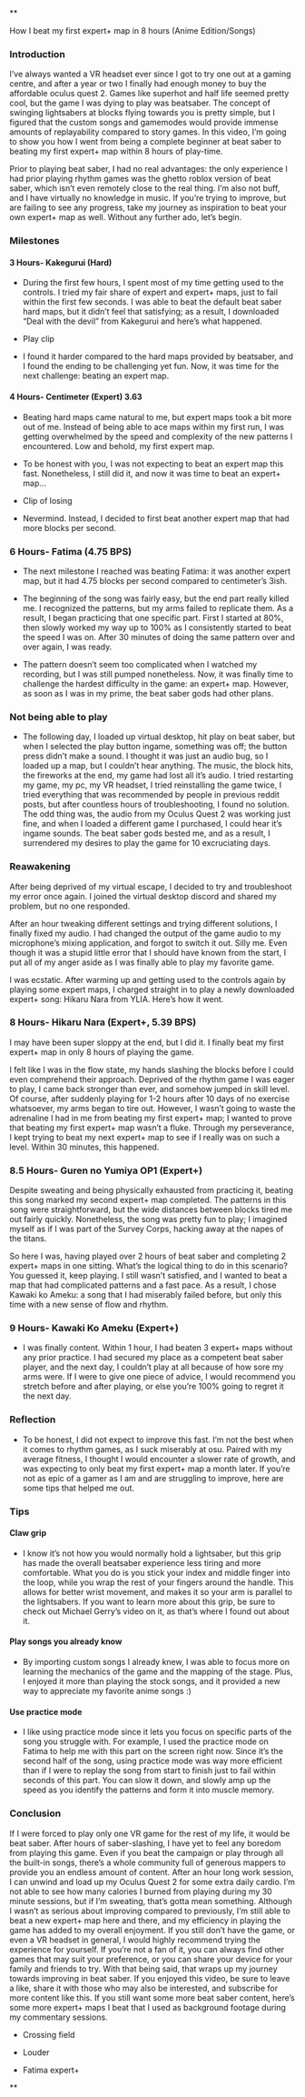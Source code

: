 **

How I beat my first expert+ map in 8 hours (Anime Edition/Songs)

### Introduction

I’ve always wanted a VR headset ever since I got to try one out at a gaming centre, and after a year or two I finally had enough money to buy the affordable oculus quest 2. Games like superhot and half life seemed pretty cool, but the game I was dying to play was beatsaber. The concept of swinging lightsabers at blocks flying towards you is pretty simple, but I figured that the custom songs and gamemodes would provide immense amounts of replayability compared to story games. In this video, I’m going to show you how I went from being a complete beginner at beat saber to beating my first expert+ map within 8 hours of play-time.

  

Prior to playing beat saber, I had no real advantages: the only experience I had prior playing rhythm games was the ghetto roblox version of beat saber, which isn’t even remotely close to the real thing. I’m also not buff, and I have virtually no knowledge in music. If you’re trying to improve, but are failing to see any progress, take my journey as inspiration to beat your own expert+ map as well. Without any further ado, let’s begin.

### Milestones

#### 3 Hours- Kakegurui (Hard)

-   During the first few hours, I spent most of my time getting used to the controls. I tried my fair share of expert and expert+ maps, just to fail within the first few seconds. I was able to beat the default beat saber hard maps, but it didn’t feel that satisfying; as a result, I downloaded “Deal with the devil” from Kakegurui and here’s what happened.
    
-   Play clip
    

-   I found it harder compared to the hard maps provided by beatsaber, and I found the ending to be challenging yet fun. Now, it was time for the next challenge: beating an expert map.
    

#### 4 Hours- Centimeter (Expert) 3.63

-   Beating hard maps came natural to me, but expert maps took a bit more out of me. Instead of being able to ace maps within my first run, I was getting overwhelmed by the speed and complexity of the new patterns I encountered. Low and behold, my first expert map.
    
-   To be honest with you, I was not expecting to beat an expert map this fast. Nonetheless, I still did it, and now it was time to beat an expert+ map…
    
-   Clip of losing
    
-   Nevermind. Instead, I decided to first beat another expert map that had more blocks per second.
    

### 6 Hours- Fatima (4.75 BPS)

-   The next milestone I reached was beating Fatima: it was another expert map, but it had 4.75 blocks per second compared to centimeter’s 3ish.
    
-   The beginning of the song was fairly easy, but the end part really killed me. I recognized the patterns, but my arms failed to replicate them. As a result, I began practicing that one specific part. First I started at 80%, then slowly worked my way up to 100% as I consistently started to beat the speed I was on. After 30 minutes of doing the same pattern over and over again, I was ready.
    
-   The pattern doesn’t seem too complicated when I watched my recording, but I was still pumped nonetheless. Now, it was finally time to challenge the hardest difficulty in the game: an expert+ map. However, as soon as I was in my prime, the beat saber gods had other plans.
    

### Not being able to play

-   The following day, I loaded up virtual desktop, hit play on beat saber, but when I selected the play button ingame, something was off; the button press didn’t make a sound. I thought it was just an audio bug, so I loaded up a map, but I couldn’t hear anything. The music, the block hits, the fireworks at the end, my game had lost all it’s audio. I tried restarting my game, my pc, my VR headset, I tried reinstalling the game twice, I tried everything that was recommended by people in previous reddit posts, but after countless hours of troubleshooting, I found no solution. The odd thing was, the audio from my Oculus Quest 2 was working just fine, and when I loaded a different game I purchased, I could hear it’s ingame sounds. The beat saber gods bested me, and as a result, I surrendered my desires to play the game for 10 excruciating days.
    

### Reawakening

After being deprived of my virtual escape, I decided to try and troubleshoot my error once again. I joined the virtual desktop discord and shared my problem, but no one responded. 

  
After an hour tweaking different settings and trying different solutions, I finally fixed my audio. I had changed the output of the game audio to my microphone’s mixing application, and forgot to switch it out. Silly me. Even though it was a stupid little error that I should have known from the start, I put all of my anger aside as I was finally able to play my favorite game.

  

I was ecstatic. After warming up and getting used to the controls again by playing some expert maps, I charged straight in to play a newly downloaded expert+ song: Hikaru Nara from YLIA. Here’s how it went.

### 8 Hours- Hikaru Nara (Expert+, 5.39 BPS)

I may have been super sloppy at the end, but I did it. I finally beat my first expert+ map in only 8 hours of playing the game. 

I felt like I was in the flow state, my hands slashing the blocks before I could even comprehend their approach. Deprived of the rhythm game I was eager to play, I came back stronger than ever, and somehow jumped in skill level. Of course, after suddenly playing for 1-2 hours after 10 days of no exercise whatsoever, my arms began to tire out. However, I wasn’t going to waste the adrenaline I had in me from beating my first expert+ map; I wanted to prove that beating my first expert+ map wasn’t a fluke. Through my perseverance, I kept trying to beat my next expert+ map to see if I really was on such a level. Within 30 minutes, this happened.

### 8.5 Hours- Guren no Yumiya OP1 (Expert+)

Despite sweating and being physically exhausted from practicing it, beating this song marked my second expert+ map completed. The patterns in this song were straightforward, but the wide distances between blocks tired me out fairly quickly. Nonetheless, the song was pretty fun to play; I imagined myself as if I was part of the Survey Corps, hacking away at the napes of the titans. 

  

So here I was, having played over 2 hours of beat saber and completing 2 expert+ maps in one sitting. What’s the logical thing to do in this scenario? You guessed it, keep playing. I still wasn’t satisfied, and I wanted to beat a map that had complicated patterns and a fast pace. As a result, I chose Kawaki ko Ameku: a song that I had miserably failed before, but only this time with a new sense of flow and rhythm.

### 9 Hours- Kawaki Ko Ameku (Expert+)

-   I was finally content. Within 1 hour, I had beaten 3 expert+ maps without any prior practice. I had secured my place as a competent beat saber player, and the next day, I couldn’t play at all because of how sore my arms were. If I were to give one piece of advice, I would recommend you stretch before and after playing, or else you’re 100% going to regret it the next day. 
    

### Reflection

-   To be honest, I did not expect to improve this fast. I’m not the best when it comes to rhythm games, as I suck miserably at osu. Paired with my average fitness, I thought I would encounter a slower rate of growth, and was expecting to only beat my first expert+ map a month later. If you’re not as epic of a gamer as I am and are struggling to improve, here are some tips that helped me out.
    

### Tips

#### Claw grip

-   I know it’s not how you would normally hold a lightsaber, but this grip has made the overall beatsaber experience less tiring and more comfortable. What you do is you stick your index and middle finger into the loop, while you wrap the rest of your fingers around the handle. This allows for better wrist movement, and makes it so your arm is parallel to the lightsabers. If you want to learn more about this grip, be sure to check out Michael Gerry’s video on it, as that’s where I found out about it.
    

#### Play songs you already know

-   By importing custom songs I already knew, I was able to focus more on learning the mechanics of the game and the mapping of the stage. Plus, I enjoyed it more than playing the stock songs, and it provided a new way to appreciate my favorite anime songs :)
    

#### Use practice mode

-   I like using practice mode since it lets you focus on specific parts of the song you struggle with. For example, I used the practice mode on Fatima to help me with this part on the screen right now. Since it’s the second half of the song, using practice mode was way more efficient than if I were to replay the song from start to finish just to fail within seconds of this part. You can slow it down, and slowly amp up the speed as you identify the patterns and form it into muscle memory.
    

  

### Conclusion

If I were forced to play only one VR game for the rest of my life, it would be beat saber. After hours of saber-slashing, I have yet to feel any boredom from playing this game. Even if you beat the campaign or play through all the built-in songs, there’s a whole community full of generous mappers to provide you an endless amount of content. After an hour long work session, I can unwind and load up my Oculus Quest 2 for some extra daily cardio. I’m not able to see how many calories I burned from playing during my 30 minute sessions, but if I’m sweating, that’s gotta mean something. Although I wasn’t as serious about improving compared to previously, I’m still able to beat a new expert+ map here and there, and my efficiency in playing the game has added to my overall enjoyment. If you still don’t have the game, or even a VR headset in general, I would highly recommend trying the experience for yourself. If you’re not a fan of it, you can always find other games that may suit your preference, or you can share your device for your family and friends to try. With that being said, that wraps up my journey towards improving in beat saber. If you enjoyed this video, be sure to leave a like, share it with those who may also be interested, and subscribe for more content like this. If you still want some more beat saber content, here’s some more expert+ maps I beat that I used as background footage during my commentary sessions.

-   Crossing field
    
-   Louder
    
-   Fatima expert+
    

  
**